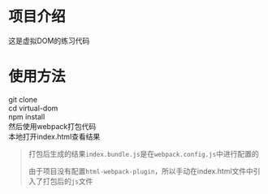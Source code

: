 # 项目介绍
这是虚拟DOM的练习代码

# 使用方法
git clone   
cd virtual-dom  
npm install  
然后使用webpack打包代码   
本地打开index.html查看结果  
> 打包后生成的结果`index.bundle.js`是在`webpack.config.js`中进行配置的 
> 
> 由于项目没有配置`html-webpack-plugin`，所以手动在index.html文件中引入了打包后的`js`文件


